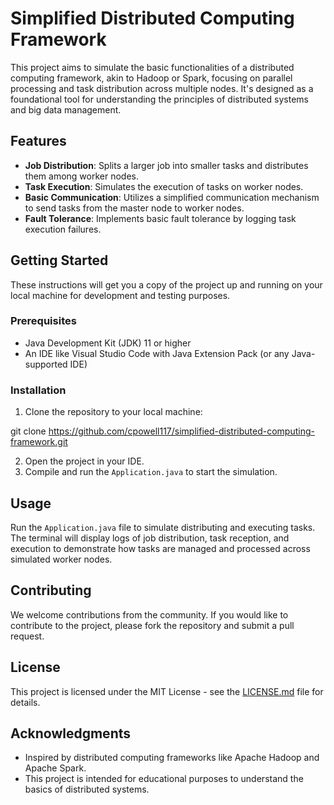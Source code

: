 # Simplified Distributed Computing Framework

This project aims to simulate the basic functionalities of a distributed computing framework, akin to Hadoop or Spark, focusing on parallel processing and task distribution across multiple nodes. It's designed as a foundational tool for understanding the principles of distributed systems and big data management.

## Features

- **Job Distribution**: Splits a larger job into smaller tasks and distributes them among worker nodes.
- **Task Execution**: Simulates the execution of tasks on worker nodes.
- **Basic Communication**: Utilizes a simplified communication mechanism to send tasks from the master node to worker nodes.
- **Fault Tolerance**: Implements basic fault tolerance by logging task execution failures.

## Getting Started

These instructions will get you a copy of the project up and running on your local machine for development and testing purposes.

### Prerequisites

- Java Development Kit (JDK) 11 or higher
- An IDE like Visual Studio Code with Java Extension Pack (or any Java-supported IDE)

### Installation

1. Clone the repository to your local machine:

git clone https://github.com/cpowell117/simplified-distributed-computing-framework.git

2. Open the project in your IDE.
3. Compile and run the `Application.java` to start the simulation.

## Usage

Run the `Application.java` file to simulate distributing and executing tasks. The terminal will display logs of job distribution, task reception, and execution to demonstrate how tasks are managed and processed across simulated worker nodes.

## Contributing

We welcome contributions from the community. If you would like to contribute to the project, please fork the repository and submit a pull request.

## License

This project is licensed under the MIT License - see the [LICENSE.md](LICENSE) file for details.

## Acknowledgments

- Inspired by distributed computing frameworks like Apache Hadoop and Apache Spark.
- This project is intended for educational purposes to understand the basics of distributed systems.

